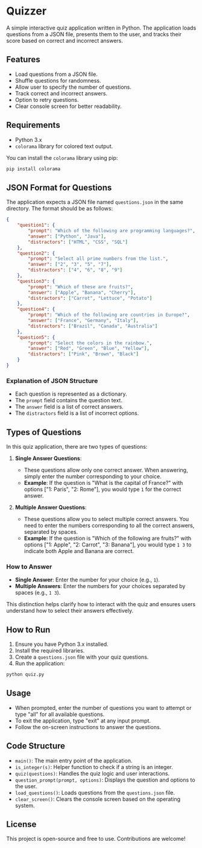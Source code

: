 # Quizzer

A simple interactive quiz application written in Python. The application loads questions from a JSON file, presents them to the user, and tracks their score based on correct and incorrect answers.

## Features

- Load questions from a JSON file.
- Shuffle questions for randomness.
- Allow user to specify the number of questions.
- Track correct and incorrect answers.
- Option to retry questions.
- Clear console screen for better readability.

## Requirements

- Python 3.x
- `colorama` library for colored text output.

You can install the `colorama` library using pip:

```bash
pip install colorama
```

## JSON Format for Questions

The application expects a JSON file named `questions.json` in the same directory. The format should be as follows:

```json
{
    "question1": {
        "prompt": "Which of the following are programming languages?",
        "answer": ["Python", "Java"],
        "distractors": ["HTML", "CSS", "SQL"]
    },
    "question2": {
        "prompt": "Select all prime numbers from the list.",
        "answer": ["2", "3", "5", "7"],
        "distractors": ["4", "6", "8", "9"]
    },
    "question3": {
        "prompt": "Which of these are fruits?",
        "answer": ["Apple", "Banana", "Cherry"],
        "distractors": ["Carrot", "Lettuce", "Potato"]
    },
    "question4": {
        "prompt": "Which of the following are countries in Europe?",
        "answer": ["France", "Germany", "Italy"],
        "distractors": ["Brazil", "Canada", "Australia"]
    },
    "question5": {
        "prompt": "Select the colors in the rainbow.",
        "answer": ["Red", "Green", "Blue", "Yellow"],
        "distractors": ["Pink", "Brown", "Black"]
    }
}
```

### Explanation of JSON Structure

- Each question is represented as a dictionary.
- The `prompt` field contains the question text.
- The `answer` field is a list of correct answers.
- The `distractors` field is a list of incorrect options.

## Types of Questions

In this quiz application, there are two types of questions:

1. **Single Answer Questions**:
   - These questions allow only one correct answer. When answering, simply enter the number corresponding to your choice.
   - **Example**: If the question is "What is the capital of France?" with options ["1: Paris", "2: Rome"], you would type `1` for the correct answer.

2. **Multiple Answer Questions**:
   - These questions allow you to select multiple correct answers. You need to enter the numbers corresponding to all the correct answers, separated by spaces.
   - **Example**: If the question is "Which of the following are fruits?" with options ["1: Apple", "2: Carrot", "3: Banana"], you would type `1 3` to indicate both Apple and Banana are correct.

### How to Answer

- **Single Answer**: Enter the number for your choice (e.g., `1`).
- **Multiple Answers**: Enter the numbers for your choices separated by spaces (e.g., `1 3`).

This distinction helps clarify how to interact with the quiz and ensures users understand how to select their answers effectively.

## How to Run

1. Ensure you have Python 3.x installed.
2. Install the required libraries.
3. Create a `questions.json` file with your quiz questions.
4. Run the application:

```bash
python quiz.py
```

## Usage

- When prompted, enter the number of questions you want to attempt or type "all" for all available questions.
- To exit the application, type "exit" at any input prompt.
- Follow the on-screen instructions to answer the questions.

## Code Structure

- `main()`: The main entry point of the application.
- `is_integer(s)`: Helper function to check if a string is an integer.
- `quiz(questions)`: Handles the quiz logic and user interactions.
- `question_prompt(prompt, options)`: Displays the question and options to the user.
- `load_questions()`: Loads questions from the `questions.json` file.
- `clear_screen()`: Clears the console screen based on the operating system.

## License

This project is open-source and free to use. Contributions are welcome!

